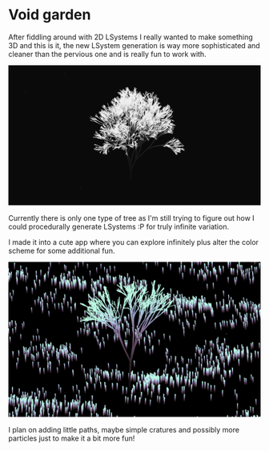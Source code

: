 # Void garden

After fiddling around with 2D LSystems I really wanted to make something 3D and this is it, the new LSystem generation is way more sophisticated and cleaner than the pervious one and is really fun to work with.

![first image](./pic1.png)

Currently there is only one type of tree as I'm still trying to figure out how I could procedurally generate LSystems :P for truly infinite variation.

I made it into a cute app where you can explore infinitely plus alter the color scheme for some additional fun.

![second image](./pic2.png)

I plan on adding little paths, maybe simple cratures and possibly more particles just to make it a bit more fun!
